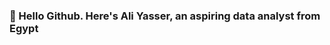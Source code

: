 ### 👋 Hello Github. Here's Ali Yasser, an aspiring data analyst from Egypt

<!--
**AliYasser1/AliYasser1** is a ✨ _special_ ✨ repository because its `README.md` (this file) appears on your GitHub profile.

About Me:
-I was born in Cairo/Egypt
-I,m a business adminstration graduate
-I’m currently working on building my data analyst portfolio

- 📫 Conect: https://www.linkedin.com/in/ali-yasser/ 
